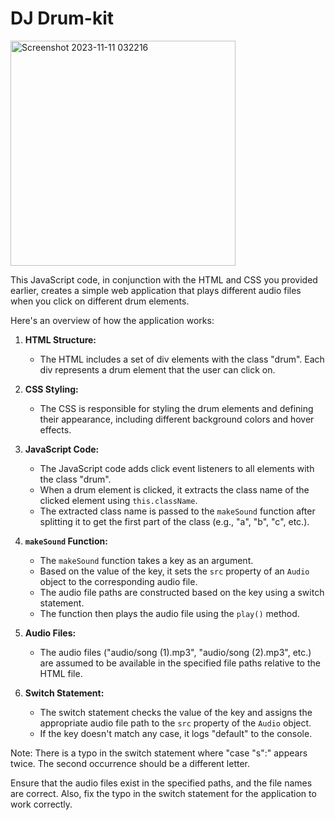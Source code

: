 # DJ Drum-kit 

<img width="360" alt="Screenshot 2023-11-11 032216" src="https://github.com/ViNu-23/Drum-kit/assets/59360964/4d7b6b77-628d-4e8f-8181-66b30cba999b">

This JavaScript code, in conjunction with the HTML and CSS you provided earlier, creates a simple web application that plays different audio files when you click on different drum elements.

Here's an overview of how the application works:

1. **HTML Structure:**
   - The HTML includes a set of div elements with the class "drum". Each div represents a drum element that the user can click on.

2. **CSS Styling:**
   - The CSS is responsible for styling the drum elements and defining their appearance, including different background colors and hover effects.

3. **JavaScript Code:**
   - The JavaScript code adds click event listeners to all elements with the class "drum".
   - When a drum element is clicked, it extracts the class name of the clicked element using `this.className`.
   - The extracted class name is passed to the `makeSound` function after splitting it to get the first part of the class (e.g., "a", "b", "c", etc.).

4. **`makeSound` Function:**
   - The `makeSound` function takes a key as an argument.
   - Based on the value of the key, it sets the `src` property of an `Audio` object to the corresponding audio file.
   - The audio file paths are constructed based on the key using a switch statement.
   - The function then plays the audio file using the `play()` method.

5. **Audio Files:**
   - The audio files ("audio/song (1).mp3", "audio/song (2).mp3", etc.) are assumed to be available in the specified file paths relative to the HTML file.

6. **Switch Statement:**
   - The switch statement checks the value of the key and assigns the appropriate audio file path to the `src` property of the `Audio` object.
   - If the key doesn't match any case, it logs "default" to the console.

Note: There is a typo in the switch statement where "case "s":" appears twice. The second occurrence should be a different letter.

Ensure that the audio files exist in the specified paths, and the file names are correct. Also, fix the typo in the switch statement for the application to work correctly.
